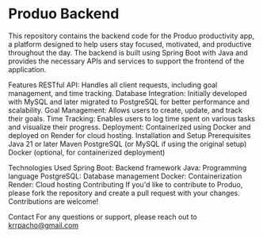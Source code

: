 # Produo Backend
This repository contains the backend code for the Produo productivity app, a platform designed to help users stay focused, motivated, and productive throughout the day. 
The backend is built using Spring Boot with Java and provides the necessary APIs and services to support the frontend of the application.

Features
RESTful API: Handles all client requests, including goal management, and time tracking.
Database Integration: Initially developed with MySQL and later migrated to PostgreSQL for better performance and scalability.
Goal Management: Allows users to create, update, and track their goals.
Time Tracking: Enables users to log time spent on various tasks and visualize their progress.
Deployment: Containerized using Docker and deployed on Render for cloud hosting.
Installation and Setup
Prerequisites
Java 21 or later
Maven
PostgreSQL (or MySQL if using the original setup)
Docker (optional, for containerized deployment)


Technologies Used
Spring Boot: Backend framework
Java: Programming language
PostgreSQL: Database management
Docker: Containerization
Render: Cloud hosting
Contributing
If you'd like to contribute to Produo, please fork the repository and create a pull request with your changes. Contributions are welcome!


Contact
For any questions or support, please reach out to krrpacho@gmail.com
